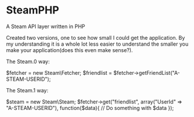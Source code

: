 SteamPHP
========

A Steam API layer written in PHP

Created two versions, one to see how small I could get the application. By my understanding it is a whole lot less easier to understand the smaller you make your application(does this even make sense?).

The Steam.0 way:

$fetcher = new Steam\Fetcher;
$friendlist = $fetcher->getFriendList("A-STEAM-USERID");

The Steam.1 way:

$steam = new Steam\Steam;
$fetcher->get("friendlist", array("UserId" => "A-STEAM-USERID"), function($data){
		// Do something with $data
});


